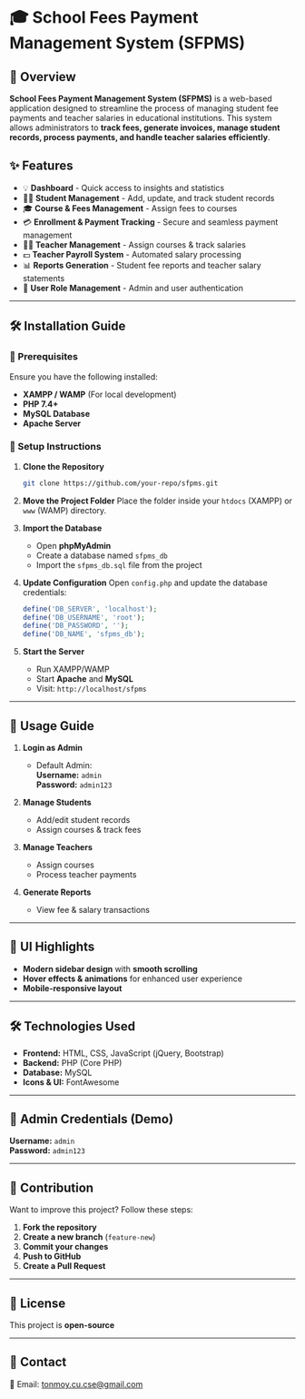 # 🎓 School Fees Payment Management System (SFPMS)

## 📌 Overview
**School Fees Payment Management System (SFPMS)** is a web-based application designed to streamline the process of managing student fee payments and teacher salaries in educational institutions. This system allows administrators to **track fees, generate invoices, manage student records, process payments, and handle teacher salaries efficiently**.

## ✨ Features
- 💡 **Dashboard** - Quick access to insights and statistics  
- 👨‍🎓 **Student Management** - Add, update, and track student records  
- 🎓 **Course & Fees Management** - Assign fees to courses  
- 💳 **Enrollment & Payment Tracking** - Secure and seamless payment management  
- 👩‍🏫 **Teacher Management** - Assign courses & track salaries  
- 💵 **Teacher Payroll System** - Automated salary processing  
- 📊 **Reports Generation** - Student fee reports and teacher salary statements  
- 🔑 **User Role Management** - Admin and user authentication  

---

## 🛠️ Installation Guide
### 🔹 Prerequisites
Ensure you have the following installed:
- **XAMPP / WAMP** (For local development)
- **PHP 7.4+**
- **MySQL Database**
- **Apache Server**

### 🔹 Setup Instructions
1. **Clone the Repository**
   ```bash
   git clone https://github.com/your-repo/sfpms.git
   ```
2. **Move the Project Folder**
   Place the folder inside your `htdocs` (XAMPP) or `www` (WAMP) directory.

3. **Import the Database**
   - Open **phpMyAdmin**
   - Create a database named `sfpms_db`
   - Import the `sfpms_db.sql` file from the project

4. **Update Configuration**
   Open `config.php` and update the database credentials:
   ```php
   define('DB_SERVER', 'localhost');
   define('DB_USERNAME', 'root');
   define('DB_PASSWORD', '');
   define('DB_NAME', 'sfpms_db');
   ```

5. **Start the Server**
   - Run XAMPP/WAMP
   - Start **Apache** and **MySQL**
   - Visit: `http://localhost/sfpms`

---

## 🚀 Usage Guide
1. **Login as Admin**
   - Default Admin:  
     **Username:** `admin`  
     **Password:** `admin123`

2. **Manage Students**
   - Add/edit student records  
   - Assign courses & track fees  

3. **Manage Teachers**
   - Assign courses  
   - Process teacher payments  

4. **Generate Reports**
   - View fee & salary transactions  

---

## 🎨 UI Highlights
- **Modern sidebar design** with **smooth scrolling**  
- **Hover effects & animations** for enhanced user experience  
- **Mobile-responsive layout**  

---

## 🛠️ Technologies Used
- **Frontend:** HTML, CSS, JavaScript (jQuery, Bootstrap)  
- **Backend:** PHP (Core PHP)  
- **Database:** MySQL  
- **Icons & UI:** FontAwesome  

---

## 🔐 Admin Credentials (Demo)
**Username:** `admin`  
**Password:** `admin123`

---

## 🤝 Contribution
Want to improve this project? Follow these steps:  
1. **Fork the repository**  
2. **Create a new branch** (`feature-new`)  
3. **Commit your changes**  
4. **Push to GitHub**  
5. **Create a Pull Request**  

---

## 🌟 License
This project is **open-source** 

---

## 📩 Contact
📧 Email: [tonmoy.cu.cse@gmail.com](mailto:tonmoy.cu.cse@gmail.com)  


